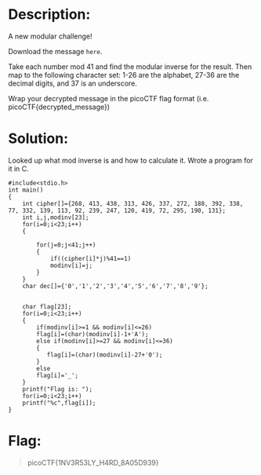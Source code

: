 # Description:
A new modular challenge!

Download the message `here`.

Take each number mod 41 and find the modular inverse for the result. Then map to the following character set: 1-26 are the alphabet, 27-36 are the decimal digits, and 37 is an underscore.

Wrap your decrypted message in the picoCTF flag format (i.e. picoCTF{decrypted_message})
# Solution: 
Looked up what mod inverse is and how to calculate it. Wrote a program for it in C.
```
#include<stdio.h>
int main()
{
    int cipher[]={268, 413, 438, 313, 426, 337, 272, 188, 392, 338, 77, 332, 139, 113, 92, 239, 247, 120, 419, 72, 295, 190, 131};
    int i,j,modinv[23];
    for(i=0;i<23;i++)
    {
        
        for(j=0;j<41;j++)
        {
            if((cipher[i]*j)%41==1)
            modinv[i]=j;
        }
    }
    char dec[]={'0','1','2','3','4','5','6','7','8','9'};
    
   
    char flag[23];
    for(i=0;i<23;i++)
    {
        if(modinv[i]>=1 && modinv[i]<=26)
        flag[i]=(char)(modinv[i]-1+'A');
        else if(modinv[i]>=27 && modinv[i]<=36)
        {
           flag[i]=(char)(modinv[i]-27+'0');
        }
        else
        flag[i]='_';
    }
    printf("Flag is: ");
    for(i=0;i<23;i++)
    printf("%c",flag[i]);
}
```
# Flag:
>picoCTF{1NV3R53LY_H4RD_8A05D939}
